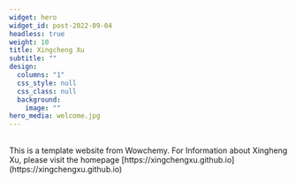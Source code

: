 ```yaml
---
widget: hero
widget_id: post-2022-09-04
headless: true
weight: 10
title: Xingcheng Xu
subtitle: ""
design:
  columns: "1"
  css_style: null
  css_class: null
  background:
    image: ""
hero_media: welcome.jpg
---
```

<br>
T﻿his is a template website from Wowchemy. For Information about Xingheng Xu, please visit the homepage  [https://xingchengxu.github.io](https://xingchengxu.github.io)